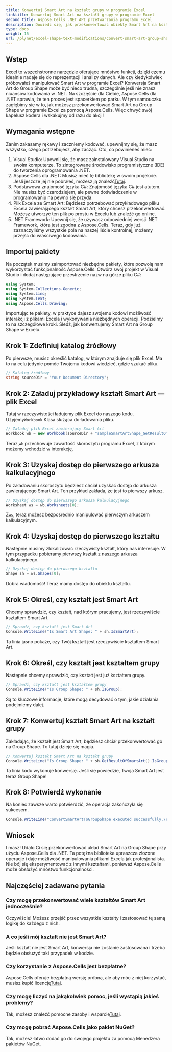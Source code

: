 ```yaml
---
title: Konwertuj Smart Art na kształt grupy w programie Excel
linktitle: Konwertuj Smart Art na kształt grupy w programie Excel
second_title: Aspose.Cells .NET API przetwarzania programu Excel
description: Dowiedz się, jak przekonwertować obiekty Smart Art na kształt grupy w programie Excel za pomocą Aspose.Cells dla platformy .NET, korzystając z tego samouczka krok po kroku.
type: docs
weight: 15
url: /pl/net/excel-shape-text-modifications/convert-smart-art-group-shape-excel/
---
```

## Wstęp
Excel to wszechstronne narzędzie oferujące mnóstwo funkcji, dzięki czemu idealnie nadaje się do reprezentacji i analizy danych. Ale czy kiedykolwiek próbowałeś manipulować Smart Art w programie Excel? Konwersja Smart Art do Group Shape może być nieco trudna, szczególnie jeśli nie znasz niuansów kodowania w .NET. Na szczęście dla Ciebie, Aspose.Cells dla .NET sprawia, że ten proces jest spacerkiem po parku. W tym samouczku zagłębimy się w to, jak możesz przekonwertować Smart Art na Group Shape w programie Excel za pomocą Aspose.Cells. Więc chwyć swój kapelusz kodera i wskakujmy od razu do akcji!
## Wymagania wstępne
Zanim zakasamy rękawy i zaczniemy kodować, upewnijmy się, że masz wszystko, czego potrzebujesz, aby zacząć. Oto, co powinieneś mieć:
1. Visual Studio: Upewnij się, że masz zainstalowany Visual Studio na swoim komputerze. To zintegrowane środowisko programistyczne (IDE) do tworzenia oprogramowania .NET.
2.  Aspose.Cells dla .NET: Musisz mieć tę bibliotekę w swoim projekcie. Jeśli jeszcze jej nie pobrałeś, możesz ją znaleźć[Tutaj](https://releases.aspose.com/cells/net/).
3. Podstawowa znajomość języka C#: Znajomość języka C# jest atutem. Nie musisz być czarodziejem, ale pewne doświadczenie w programowaniu na pewno się przyda.
4. Plik Excela ze Smart Art: Będziesz potrzebować przykładowego pliku Excela zawierającego kształt Smart Art, który chcesz przekonwertować. Możesz utworzyć ten plik po prostu w Excelu lub znaleźć go online.
5. .NET Framework: Upewnij się, że używasz odpowiedniej wersji .NET Framework, która jest zgodna z Aspose.Cells.
Teraz, gdy już zaznaczyliśmy wszystkie pola na naszej liście kontrolnej, możemy przejść do właściwego kodowania.
## Importuj pakiety
Na początek musimy zaimportować niezbędne pakiety, które pozwolą nam wykorzystać funkcjonalność Aspose.Cells. Otwórz swój projekt w Visual Studio i dodaj następujące przestrzenie nazw na górze pliku C#:
```csharp
using System;
using System.Collections.Generic;
using System.Linq;
using System.Text;
using Aspose.Cells.Drawing;
```
Importując te pakiety, w praktyce dajesz swojemu kodowi możliwość interakcji z plikami Excela i wykonywania niezbędnych operacji.
Podzielmy to na szczegółowe kroki. Śledź, jak konwertujemy Smart Art na Group Shape w Excelu.
## Krok 1: Zdefiniuj katalog źródłowy
Po pierwsze, musisz określić katalog, w którym znajduje się plik Excel. Ma to na celu jedynie pomóc Twojemu kodowi wiedzieć, gdzie szukać pliku.
```csharp
// Katalog źródłowy
string sourceDir = "Your Document Directory";
```
## Krok 2: Załaduj przykładowy kształt Smart Art — plik Excel
 Tutaj w rzeczywistości ładujemy plik Excel do naszego kodu. Użyjemy`Workbook` Klasa służąca do ładowania pliku.
```csharp
// Załaduj plik Excel zawierający Smart Art
Workbook wb = new Workbook(sourceDir + "sampleSmartArtShape_GetResultOfSmartArt.xlsx");
```
 Teraz,`wb` przechowuje zawartość skoroszytu programu Excel, z którym możemy wchodzić w interakcję.
## Krok 3: Uzyskaj dostęp do pierwszego arkusza kalkulacyjnego
Po załadowaniu skoroszytu będziesz chciał uzyskać dostęp do arkusza zawierającego Smart Art. Ten przykład zakłada, że jest to pierwszy arkusz.
```csharp
// Uzyskaj dostęp do pierwszego arkusza kalkulacyjnego
Worksheet ws = wb.Worksheets[0];
```
 Z`ws`, teraz możesz bezpośrednio manipulować pierwszym arkuszem kalkulacyjnym.
## Krok 4: Uzyskaj dostęp do pierwszego kształtu
Następnie musimy zlokalizować rzeczywisty kształt, który nas interesuje. W tym przypadku pobieramy pierwszy kształt z naszego arkusza kalkulacyjnego.
```csharp
// Uzyskaj dostęp do pierwszego kształtu
Shape sh = ws.Shapes[0];
```
Dobra wiadomość! Teraz mamy dostęp do obiektu kształtu.
## Krok 5: Określ, czy kształt jest Smart Art
Chcemy sprawdzić, czy kształt, nad którym pracujemy, jest rzeczywiście kształtem Smart Art. 
```csharp
// Sprawdź, czy kształt jest Smart Art
Console.WriteLine("Is Smart Art Shape: " + sh.IsSmartArt);
```
Ta linia jasno pokaże, czy Twój kształt jest rzeczywiście kształtem Smart Art.
## Krok 6: Określ, czy kształt jest kształtem grupy
Następnie chcemy sprawdzić, czy kształt jest już kształtem grupy. 
```csharp
// Sprawdź, czy kształt jest kształtem grupy
Console.WriteLine("Is Group Shape: " + sh.IsGroup);
```
Są to kluczowe informacje, które mogą decydować o tym, jakie działania podejmiemy dalej.
## Krok 7: Konwertuj kształt Smart Art na kształt grupy
Zakładając, że kształt jest Smart Art, będziesz chciał przekonwertować go na Group Shape. To tutaj dzieje się magia.
```csharp
// Konwertuj kształt Smart Art na kształt grupy
Console.WriteLine("Is Group Shape: " + sh.GetResultOfSmartArt().IsGroup);
```
Ta linia kodu wykonuje konwersję. Jeśli się powiedzie, Twoja Smart Art jest teraz Group Shape!
## Krok 8: Potwierdź wykonanie
Na koniec zawsze warto potwierdzić, że operacja zakończyła się sukcesem.
```csharp
Console.WriteLine("ConvertSmartArtToGroupShape executed successfully.\r\n");
```

## Wniosek
I masz! Udało Ci się przekonwertować układ Smart Art na Group Shape przy użyciu Aspose.Cells dla .NET. Ta potężna biblioteka upraszcza złożone operacje i daje możliwość manipulowania plikami Excela jak profesjonalista. Nie bój się eksperymentować z innymi kształtami, ponieważ Aspose.Cells może obsłużyć mnóstwo funkcjonalności. 
## Najczęściej zadawane pytania
### Czy mogę przekonwertować wiele kształtów Smart Art jednocześnie?
Oczywiście! Możesz przejść przez wszystkie kształty i zastosować tę samą logikę do każdego z nich.
### A co jeśli mój kształt nie jest Smart Art?
Jeśli kształt nie jest Smart Art, konwersja nie zostanie zastosowana i trzeba będzie obsłużyć taki przypadek w kodzie.
### Czy korzystanie z Aspose.Cells jest bezpłatne?
 Aspose.Cells oferuje bezpłatną wersję próbną, ale aby móc z niej korzystać, musisz kupić licencję[Tutaj](https://purchase.aspose.com/buy).
### Czy mogę liczyć na jakąkolwiek pomoc, jeśli wystąpią jakieś problemy?
 Tak, możesz znaleźć pomocne zasoby i wsparcie[Tutaj](https://forum.aspose.com/c/cells/9).
### Czy mogę pobrać Aspose.Cells jako pakiet NuGet?
Tak, możesz łatwo dodać go do swojego projektu za pomocą Menedżera pakietów NuGet.